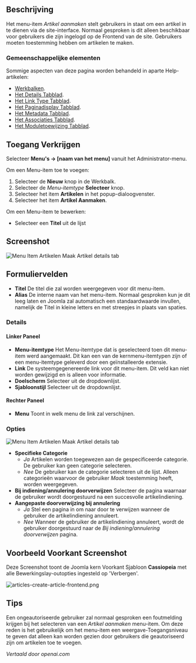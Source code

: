 <!-- Filename: Help4.x:Menu_Item:_Create_Article  / Display title: Artikel Maken -->

## Beschrijving

Het menu-item *Artikel aanmaken* stelt gebruikers in staat om een artikel in te dienen via de site-interface. Normaal gesproken is dit alleen beschikbaar voor gebruikers die zijn ingelogd op de Frontend van de site. Gebruikers moeten toestemming hebben om artikelen te maken.

### Gemeenschappelijke elementen

Sommige aspecten van deze pagina worden behandeld in aparte Help-artikelen:

* [Werkbalken](jdocmanual?article=help/common-elements/toolbars).
* [Het Details Tabblad](jdocmanual?article=help/menu-items-common/menu-item-details).
* [Het Link Type Tabblad](jdocmanual?article=help/menu-items-common/menu-item-link-type).
* [Het Paginadisplay Tabblad](jdocmanual?article=help/menu-items-common/menu-item-page-display).
* [Het Metadata Tabblad](jdocmanual?article=help/menu-items-common/menu-item-metadata).
* [Het Associaties Tabblad](jdocmanual?article=help/common-elements/edit-associations).
* [Het Moduletoewijzing Tabblad](jdocmanual?article=help/menu-items-common/menu-item-module-assignment).

## Toegang Verkrijgen

Selecteer **Menu's → \[naam van het menu\]** vanuit het Administrator-menu.

Om een Menu-item toe te voegen:

1.  Selecteer de **Nieuw** knop in de Werkbalk.
2.  Selecteer de *Menu-itemtype* **Selecteer** knop.
3.  Selecteer het item **Artikelen** in het popup-dialoogvenster.
4.  Selecteer het item **Artikel Aanmaken**.

Om een Menu-item te bewerken:

- Selecteer een **Titel** uit de lijst

## Screenshot

![Menu Item Artikelen Maak Artikel details tab](../../../nl/images/menu-items/articles-create-article-details-tab.png)

## Formuliervelden

- **Titel** De titel die zal worden weergegeven voor dit menu-item.
- **Alias** De interne naam van het menu-item. Normaal gesproken kun je dit leeg laten en Joomla zal automatisch een standaardwaarde invullen, namelijk de Titel in kleine letters en met streepjes in plaats van spaties.

### Details

#### Linker Paneel

- **Menu-itemtype** Het Menu-itemtype dat is geselecteerd toen dit menu-item werd aangemaakt. Dit kan een van de kernmenu-itemtypen zijn of een menu-itemtype geleverd door een geïnstalleerde extensie.
- **Link** De systeemgegenereerde link voor dit menu-item. Dit veld kan niet worden gewijzigd en is alleen voor informatie.
- **Doelscherm** Selecteer uit de dropdownlijst.
- **Sjabloonstijl** Selecteer uit de dropdownlijst.

#### Rechter Paneel

- **Menu** Toont in welk menu de link zal verschijnen.

### Opties

![Menu Item Artikelen Maak Artikel details tab](../../../nl/images/menu-items/articles-create-article-options-tab.png)

- **Specifieke Categorie**
  - *Ja* Artikelen worden toegewezen aan de gespecificeerde categorie. De gebruiker kan geen categorie selecteren.
  - *Nee* De gebruiker kan de categorie selecteren uit de lijst. Alleen categorieën waarvoor de gebruiker *Maak* toestemming heeft, worden weergegeven.
- **Bij indiening/annulering doorverwijzen** Selecteer de pagina waarnaar de gebruiker wordt doorgestuurd na een succesvolle artikelindiening.
- **Aangepaste doorverwijzing bij annulering**
  - *Ja* Stel een pagina in om naar door te verwijzen wanneer de gebruiker de artikelindiening annuleert.
  - *Nee* Wanneer de gebruiker de artikelindiening annuleert, wordt de gebruiker doorgestuurd naar de *Bij indiening/annulering doorverwijzen* pagina.

## Voorbeeld Voorkant Screenshot

Deze Screenshot toont de Joomla kern Voorkant Sjabloon **Cassiopeia** met alle
Bewerkingslay-outopties ingesteld op 'Verbergen'.

![articles-create-article-frontend.png](../../../en/images/menu-items/articles-create-article-frontend.png)

## Tips

Een ongeautoriseerde gebruiker zal normaal gesproken een foutmelding krijgen bij het selecteren van een
*Artikel aanmaken* menu-item. Om deze reden is het gebruikelijk om het menu-item een weergave-Toegangsniveau te geven dat alleen kan worden gezien door gebruikers die geautoriseerd zijn om artikelen toe te voegen.

*Vertaald door openai.com*

